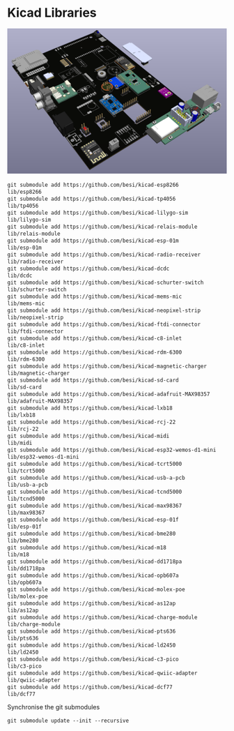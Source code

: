 # Kicad Libraries

![](screenshot.png)

    git submodule add https://github.com/besi/kicad-esp8266             lib/esp8266
    git submodule add https://github.com/besi/kicad-tp4056              lib/tp4056
    git submodule add https://github.com/besi/kicad-lilygo-sim          lib/lilygo-sim
    git submodule add https://github.com/besi/kicad-relais-module       lib/relais-module
    git submodule add https://github.com/besi/kicad-esp-01m             lib/esp-01m
    git submodule add https://github.com/besi/kicad-radio-receiver      lib/radio-receiver
    git submodule add https://github.com/besi/kicad-dcdc                lib/dcdc
    git submodule add https://github.com/besi/kicad-schurter-switch     lib/schurter-switch
    git submodule add https://github.com/besi/kicad-mems-mic            lib/mems-mic
    git submodule add https://github.com/besi/kicad-neopixel-strip      lib/neopixel-strip
    git submodule add https://github.com/besi/kicad-ftdi-connector      lib/ftdi-connector
    git submodule add https://github.com/besi/kicad-c8-inlet            lib/c8-inlet
    git submodule add https://github.com/besi/kicad-rdm-6300            lib/rdm-6300
    git submodule add https://github.com/besi/kicad-magnetic-charger    lib/magnetic-charger
    git submodule add https://github.com/besi/kicad-sd-card             lib/sd-card
    git submodule add https://github.com/besi/kicad-adafruit-MAX98357   lib/adafruit-MAX98357
    git submodule add https://github.com/besi/kicad-lxb18               lib/lxb18
    git submodule add https://github.com/besi/kicad-rcj-22              lib/rcj-22
    git submodule add https://github.com/besi/kicad-midi                lib/midi
    git submodule add https://github.com/besi/kicad-esp32-wemos-d1-mini lib/esp32-wemos-d1-mini
    git submodule add https://github.com/besi/kicad-tcrt5000            lib/tcrt5000
    git submodule add https://github.com/besi/kicad-usb-a-pcb           lib/usb-a-pcb
    git submodule add https://github.com/besi/kicad-tcnd5000            lib/tcnd5000
    git submodule add https://github.com/besi/kicad-max98367            lib/max98367
    git submodule add https://github.com/besi/kicad-esp-01f             lib/esp-01f    
    git submodule add https://github.com/besi/kicad-bme280              lib/bme280
    git submodule add https://github.com/besi/kicad-m18                 lib/m18
    git submodule add https://github.com/besi/kicad-dd1718pa            lib/dd1718pa
    git submodule add https://github.com/besi/kicad-opb607a             lib/opb607a
    git submodule add https://github.com/besi/kicad-molex-poe           lib/molex-poe
    git submodule add https://github.com/besi/kicad-as12ap              lib/as12ap
    git submodule add https://github.com/besi/kicad-charge-module       lib/charge-module
    git submodule add https://github.com/besi/kicad-pts636              lib/pts636
    git submodule add https://github.com/besi/kicad-ld2450              lib/ld2450
    git submodule add https://github.com/besi/kicad-c3-pico             lib/c3-pico
    git submodule add https://github.com/besi/kicad-qwiic-adapter       lib/qwiic-adapter
    git submodule add https://github.com/besi/kicad-dcf77               lib/dcf77


Synchronise the git submodules

    git submodule update --init --recursive
